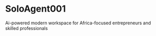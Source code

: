 # SoloAgent001
Ai-powered modern workspace for Africa-focused entrepreneurs and skilled professionals

